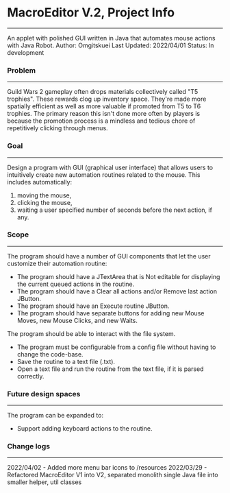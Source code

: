 # MacroEditor V.2, Project Info
---
An applet with polished GUI written in Java that automates mouse actions with Java Robot.
Author: Omgitskuei
Last Updated: 2022/04/01
Status: In development

### Problem
---
Guild Wars 2 gameplay often drops materials collectively called "T5 trophies". These rewards clog
up inventory space. They're made more spatially efficient as well as more valuable if
promoted from T5 to T6 trophies. The primary reason this isn't done more often by
players is because the promotion process is a mindless and tedious chore of repetitively clicking
through menus.

### Goal
---
Design a program with GUI (graphical user interface) that allows users to intuitively
create new automation routines related to the mouse. 
This includes automatically:
1) moving the mouse, 
2) clicking the mouse, 
3) waiting a user specified number of seconds before the next action, if any.

### Scope
---
The program should have a number of GUI components that let the user customize their automation routine:
- The program should have a JTextArea that is Not editable for displaying the current 
queued actions in the routine.
- The program should have a Clear all actions and/or Remove last action JButton.
- The program should have an Execute routine JButton.
- The program should have separate buttons for adding new Mouse Moves, new Mouse Clicks, and new Waits.

The program should be able to interact with the file system.
- The program must be configurable from a config file without having to change the code-base.
- Save the routine to a text file (.txt).
- Open a text file and run the routine from the text file, if it is parsed correctly.

### Future design spaces
---
The program can be expanded to:
- Support adding keyboard actions to the routine.

### Change logs
---
2022/04/02 - Added more menu bar icons to /resources
2022/03/29 - Refactored MacroEditor V1 into V2, separated monolith single Java file into smaller helper, util classes